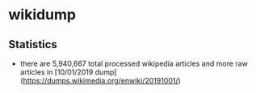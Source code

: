 # wikidump

## Statistics  
* there are 5,940,667 total processed wikipedia articles and more raw articles in [10/01/2019 dump] (https://dumps.wikimedia.org/enwiki/20191001/)
  
